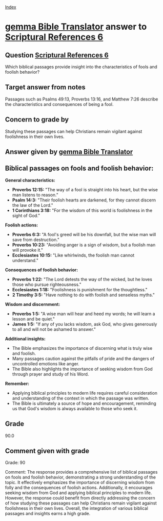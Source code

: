 
[Index](../../index.md)
# [gemma Bible Translator](../../answering_models/gemma_Bible_Translator.md) answer to [Scriptural References 6](../../questions/Scriptural_References_6.md)

## Question [Scriptural References 6](../../questions/Scriptural_References_6.md)
Which biblical passages provide insight into the characteristics of fools and foolish behavior?

## Target answer from notes
Passages such as Psalms 49:13, Proverbs 13:16, and Matthew 7:26 describe the characteristics and consequences of being a fool.

## Concern to grade by
Studying these passages can help Christians remain vigilant against foolishness in their own lives.

## Answer given by [gemma Bible Translator](../../answering_models/gemma_Bible_Translator.md)
## Biblical passages on fools and foolish behavior:

**General characteristics:**

* **Proverbs 12:15:** "The way of a fool is straight into his heart, but the wise man listens to reason."
* **Psalm 14:3:** "Their foolish hearts are darkened, for they cannot discern the law of the Lord."
* **1 Corinthians 3:18:** "For the wisdom of this world is foolishness in the sight of God."

**Foolish actions:**

* **Proverbs 6:3:** "A fool's greed will be his downfall, but the wise man will save from destruction."
* **Proverbs 10:23:** "Avoiding anger is a sign of wisdom, but a foolish man will provoke it."
* **Ecclesiastes 10:15:** "Like whirlwinds, the foolish man cannot understand."

**Consequences of foolish behavior:**

* **Proverbs 1:22:** "The Lord detests the way of the wicked, but he loves those who pursue righteousness."
* **Ecclesiastes 1:18:** "Foolishness is punishment for the thoughtless."
* **2 Timothy 3:5:** "Have nothing to do with foolish and senseless myths."

**Wisdom and discernment:**

* **Proverbs 1:5:** "A wise man will hear and heed my words; he will learn a lesson and be quiet."
* **James 1:5:** "If any of you lacks wisdom, ask God, who gives generously to all and will not be ashamed to answer."

**Additional insights:**

* The Bible emphasizes the importance of discerning what is truly wise and foolish. 
* Many passages caution against the pitfalls of pride and the dangers of uncontrolled emotions like anger.
* The Bible also highlights the importance of seeking wisdom from God through prayer and study of his Word.

**Remember:**

* Applying biblical principles to modern life requires careful consideration and understanding of the context in which the passage was written.
* The Bible is ultimately a source of hope and encouragement, reminding us that God's wisdom is always available to those who seek it.

## Grade
90.0

## Comment given with grade
Grade: 90

Comment: The response provides a comprehensive list of biblical passages on fools and foolish behavior, demonstrating a strong understanding of the topic. It effectively emphasizes the importance of discerning wisdom from folly and the consequences of foolish actions. Additionally, it encourages seeking wisdom from God and applying biblical principles to modern life. However, the response could benefit from directly addressing the concern of how studying these passages can help Christians remain vigilant against foolishness in their own lives. Overall, the integration of various biblical passages and insights earns a high grade.

